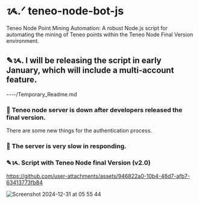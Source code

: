 # ᝰ.ᐟ teneo-node-bot-js
Teneo Node Point Mining Automation: A robust Node.js script for automating the mining of Teneo points within the Teneo Node Final Version environment.
## ✎ᝰ. I will be releasing the script in early January, which will include a multi-account feature.
----/Temporary_Readme.md

### 🚨 Teneo node server is down after developers released the final version.
There are some new things for the authentication process.

### 🚨 The server is very slow in responding.

### ✎ᝰ. Script with Teneo Node final Version (v2.0)



https://github.com/user-attachments/assets/946822a0-10b4-46d7-afb7-63413773fb84

![Screenshot 2024-12-31 at 05 55 44](https://github.com/user-attachments/assets/af1aff1e-1365-471b-8749-e15ee8727d36)
